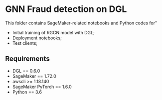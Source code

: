 # GNN Fraud detection on DGL

This folder contains SageMaker-related notebooks and Python codes for"
- Initial training of RGCN model with DGL;
- Deployment notebooks;
- Test clients;

Requirements
--------------
- DGL == 0.6.0
- SageMaker == 1.72.0
- awscli >= 1.18.140
- SageMaker PyTorch == 1.6.0
- Python == 3.6


